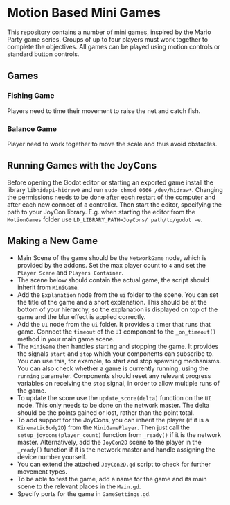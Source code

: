 # Motion Based Mini Games

This repository contains a number of mini games, inspired by the Mario Party game series. Groups of up to four players must work together to complete the objectives. All games can be played using motion controls or standard button controls.

## Games

### Fishing Game

Players need to time their movement to raise the net and catch fish.

### Balance Game

Player need to work together to move the scale and thus avoid obstacles.

## Running Games with the JoyCons

Before opening the Godot editor or starting an exported game install the library `libhidapi-hidraw0` and run `sudo chmod 0666 /dev/hidraw*`. Changing the permissions needs to be done after each restart of the computer and after each new connect of a controller. Then start the editor, specifying the path to your JoyCon library. E.g. when starting the editor from the `MotionGames` folder use `LD_LIBRARY_PATH=JoyCons/ path/to/godot -e`.

## Making a New Game

- Main Scene of the game should be the `NetworkGame` node, which is provided by the addons. Set the max player count to `4` and set the `Player Scene` and `Players Container`.
- The scene below should contain the actual game, the script should inherit from `MiniGame`.
- Add the `Explanation` node from the `ui` folder to the scene. You can set the title of the game and a short explanation. This should be at the bottom of your hierarchy, so the explanation is displayed on top of the game and the blur effect is applied correctly.
- Add the `UI` node from the `ui` folder. It provides a timer that runs that game. Connect the `timeout` of the `UI` component to the `_on_timeout()` method in your main game scene.
- The `MiniGame` then handles starting and stopping the game. It provides the signals `start` and `stop` which your components can subscribe to. You can use this, for example, to start and stop spawning mechanisms. You can also check whether a game is currently running, using the `running` parameter. Components should reset any relevant progress variables on receiving the `stop` signal, in order to allow multiple runs of the game.
- To update the score use the `update_score(delta)` function on the `UI` node. This only needs to be done on the network master. The delta should be the points gained or lost, rather than the point total.
- To add support for the JoyCons, you can inherit the player (if it is a `KinematicBody2D`) from the `MiniGamePlayer`. Then just call the `setup_joycons(player_count)` function from `_ready()` if it is the network master. Alternatively, add the `JoyCon2D` scene to the player in the `_ready()` function if it is the network master and handle assigning the device number yourself.
- You can extend the attached `JoyCon2D.gd` script to check for further movement types.
- To be able to test the game, add a name for the game and its main scene to the relevant places in the `Main.gd`.
- Specify ports for the game in `GameSettings.gd`.
